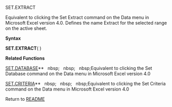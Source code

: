 SET.EXTRACT

Equivalent to clicking the Set Extract command on the Data menu in
Microsoft Excel version 4.0. Defines the name Extract for the selected
range on the active sheet.

**Syntax**

**SET.EXTRACT**( )

**Related Functions**

[SET.DATABASE](SET.DATABASE.md)**&nbsp;&nbsp;&nbsp;nbsp;&nbsp;&nbsp;&nbsp;nbsp;&nbsp;&nbsp;&nbsp;nbsp;Equivalent to clicking the Set Database
command on the Data menu in Microsoft Excel version 4.0

[SET.CRITERIA](SET.CRITERIA.md)**&nbsp;&nbsp;&nbsp;nbsp;&nbsp;&nbsp;&nbsp;nbsp;&nbsp;&nbsp;&nbsp;nbsp;Equivalent to clicking the Set Criteria
command on the Data menu in Microsoft Excel version 4.0



Return to [README](README.md)

